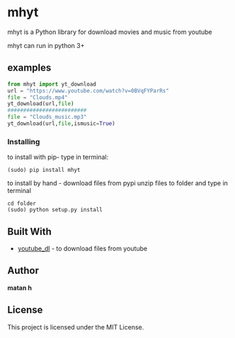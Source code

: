 # mhyt


mhyt is a Python library for
download movies and music from youtube

mhyt can run in python 3+

## examples
```python
from mhyt import yt_download
url = "https://www.youtube.com/watch?v=0BVqFYParRs"
file = "Clouds.mp4"
yt_download(url,file)
#########################
file = "Clouds_music.mp3"
yt_download(url,file,ismusic=True)
```
### Installing
to install with pip-
type in terminal:
```
(sudo) pip install mhyt
```
to install by hand -
download files from pypi
unzip files to folder
and type in terminal
```
cd folder
(sudo) python setup.py install
```

## Built With
* [youtube_dl](https://github.com/ytdl-org/youtube-dl) - to download files from youtube
## Author
**matan h**
## License
This project is licensed under the MIT License.

